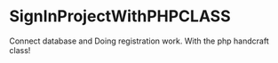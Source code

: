 # SignInProjectWithPHPCLASS
Connect database and Doing registration work.
With the php handcraft class!
